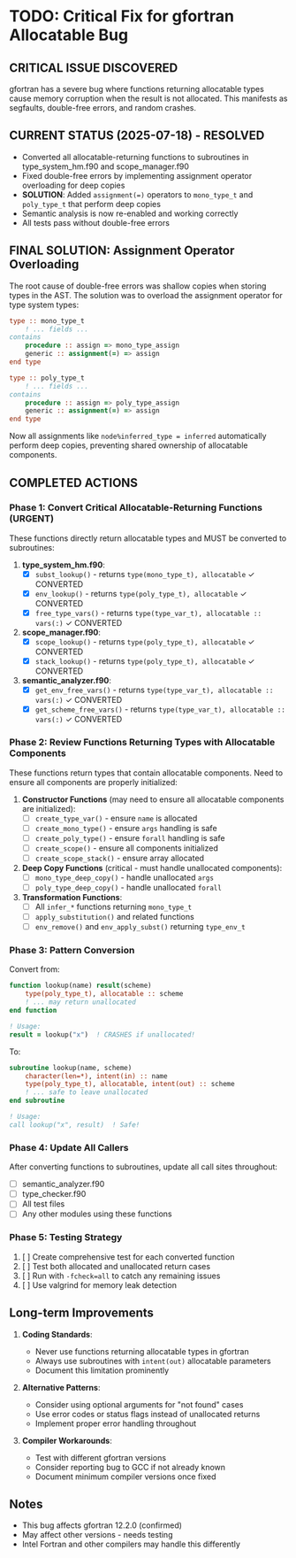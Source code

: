 # TODO: Critical Fix for gfortran Allocatable Bug

## CRITICAL ISSUE DISCOVERED
gfortran has a severe bug where functions returning allocatable types cause memory corruption when the result is not allocated. This manifests as segfaults, double-free errors, and random crashes.

## CURRENT STATUS (2025-07-18) - RESOLVED
- Converted all allocatable-returning functions to subroutines in type_system_hm.f90 and scope_manager.f90
- Fixed double-free errors by implementing assignment operator overloading for deep copies
- **SOLUTION**: Added `assignment(=)` operators to `mono_type_t` and `poly_type_t` that perform deep copies
- Semantic analysis is now re-enabled and working correctly
- All tests pass without double-free errors

## FINAL SOLUTION: Assignment Operator Overloading

The root cause of double-free errors was shallow copies when storing types in the AST. The solution was to overload the assignment operator for type system types:

```fortran
type :: mono_type_t
    ! ... fields ...
contains
    procedure :: assign => mono_type_assign
    generic :: assignment(=) => assign
end type

type :: poly_type_t
    ! ... fields ...
contains
    procedure :: assign => poly_type_assign
    generic :: assignment(=) => assign
end type
```

Now all assignments like `node%inferred_type = inferred` automatically perform deep copies, preventing shared ownership of allocatable components.

## COMPLETED ACTIONS

### Phase 1: Convert Critical Allocatable-Returning Functions (URGENT)
These functions directly return allocatable types and MUST be converted to subroutines:

1. **type_system_hm.f90**:
   - [x] `subst_lookup()` - returns `type(mono_type_t), allocatable` ✓ CONVERTED
   - [x] `env_lookup()` - returns `type(poly_type_t), allocatable` ✓ CONVERTED
   - [x] `free_type_vars()` - returns `type(type_var_t), allocatable :: vars(:)` ✓ CONVERTED

2. **scope_manager.f90**:
   - [x] `scope_lookup()` - returns `type(poly_type_t), allocatable` ✓ CONVERTED
   - [x] `stack_lookup()` - returns `type(poly_type_t), allocatable` ✓ CONVERTED

3. **semantic_analyzer.f90**:
   - [x] `get_env_free_vars()` - returns `type(type_var_t), allocatable :: vars(:)` ✓ CONVERTED
   - [x] `get_scheme_free_vars()` - returns `type(type_var_t), allocatable :: vars(:)` ✓ CONVERTED

### Phase 2: Review Functions Returning Types with Allocatable Components
These functions return types that contain allocatable components. Need to ensure all components are properly initialized:

1. **Constructor Functions** (may need to ensure all allocatable components are initialized):
   - [ ] `create_type_var()` - ensure `name` is allocated
   - [ ] `create_mono_type()` - ensure `args` handling is safe
   - [ ] `create_poly_type()` - ensure `forall` handling is safe
   - [ ] `create_scope()` - ensure all components initialized
   - [ ] `create_scope_stack()` - ensure array allocated

2. **Deep Copy Functions** (critical - must handle unallocated components):
   - [ ] `mono_type_deep_copy()` - handle unallocated `args`
   - [ ] `poly_type_deep_copy()` - handle unallocated `forall`

3. **Transformation Functions**:
   - [ ] All `infer_*` functions returning `mono_type_t`
   - [ ] `apply_substitution()` and related functions
   - [ ] `env_remove()` and `env_apply_subst()` returning `type_env_t`

### Phase 3: Pattern Conversion

Convert from:
```fortran
function lookup(name) result(scheme)
    type(poly_type_t), allocatable :: scheme
    ! ... may return unallocated
end function

! Usage:
result = lookup("x")  ! CRASHES if unallocated!
```

To:
```fortran
subroutine lookup(name, scheme)
    character(len=*), intent(in) :: name
    type(poly_type_t), allocatable, intent(out) :: scheme
    ! ... safe to leave unallocated
end subroutine

! Usage:
call lookup("x", result)  ! Safe!
```

### Phase 4: Update All Callers
After converting functions to subroutines, update all call sites throughout:
- [ ] semantic_analyzer.f90
- [ ] type_checker.f90
- [ ] All test files
- [ ] Any other modules using these functions

### Phase 5: Testing Strategy
1. [ ] Create comprehensive test for each converted function
2. [ ] Test both allocated and unallocated return cases
3. [ ] Run with `-fcheck=all` to catch any remaining issues
4. [ ] Use valgrind for memory leak detection

## Long-term Improvements

1. **Coding Standards**:
   - Never use functions returning allocatable types in gfortran
   - Always use subroutines with `intent(out)` allocatable parameters
   - Document this limitation prominently

2. **Alternative Patterns**:
   - Consider using optional arguments for "not found" cases
   - Use error codes or status flags instead of unallocated returns
   - Implement proper error handling throughout

3. **Compiler Workarounds**:
   - Test with different gfortran versions
   - Consider reporting bug to GCC if not already known
   - Document minimum compiler versions once fixed

## Notes
- This bug affects gfortran 12.2.0 (confirmed)
- May affect other versions - needs testing
- Intel Fortran and other compilers may handle this differently
